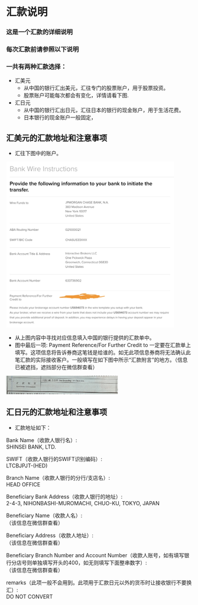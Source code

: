 # 汇款说明
### 这是一个汇款的详细说明
### 每次汇款前请参照以下说明
### 一共有两种汇款选择：
- 汇美元
    - 从中国的银行汇出美元，汇往专门的股票账户，用于股票投资。
    - 股票账户可能每次都会有变化，详情请看下图.
- 汇日元
    - 从中国的银行汇出日元，汇往日本的银行的现金账户，用于生活花费。
    - 日本银行的现金账户一般固定，
## 汇美元的汇款地址和注意事项
- 汇往下图中的账户。  
<img src="remittance.jpeg" alt="remittance address" width=90%/>  

- 从上图内容中寻找对应信息填入中国的银行提供的汇款单中。
- 图中最后一项: Payment Reference/For Further Credit to 一定要在汇款单上填写。这项信息将告诉券商这笔钱是给谁的。如无此项信息券商将无法确认此笔汇款的实际接收客户。一般填写在如下图中所示“汇款附言”的地方。（信息已被遮挡，遮挡部分在微信群查看）  
<img src="remittance information.png" alt="remittance address" width=60%/>  



## 汇日元的汇款地址和注意事项
- 汇款地址如下：  

Bank Name（收款人银行名）:  
SHINSEI BANK, LTD.

SWIFT（收款人银行的SWIFT识别编码）:  
LTCBJPJT-(HED)

Branch Name（收款人银行的分行/支店名）:  
HEAD OFFICE

Beneficiary Bank Address（收款人银行的地址）:  
2-4-3, NIHONBASHI-MUROMACHI, CHUO-KU, TOKYO, JAPAN

Beneficiary Name（收款人名）:  
（该信息在微信群查看）

Beneficiary Address（收款人地址）:  
（该信息在微信群查看）

Beneficiary Branch Number and Account Number（收款人账号，如有填写银行分店号则单独填写开头的400，如无则填写下面整串数字）:  
（该信息在微信群查看）

remarks（此项一般不会用到。此项用于汇款日元以外的货币时让接收银行不要换汇）:  
DO NOT CONVERT

